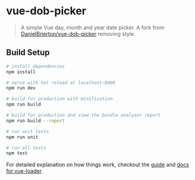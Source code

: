 # vue-dob-picker

> A simple Vue day, month and year date picker. A fork from [DanielBrierton/vue-dob-picker](https://github.com/DanielBrierton/vue-dob-picker) removing style.

## Build Setup

``` bash
# install dependencies
npm install

# serve with hot reload at localhost:8080
npm run dev

# build for production with minification
npm run build

# build for production and view the bundle analyzer report
npm run build --report

# run unit tests
npm run unit

# run all tests
npm test
```

For detailed explanation on how things work, checkout the [guide](http://vuejs-templates.github.io/webpack/) and [docs for vue-loader](http://vuejs.github.io/vue-loader).
